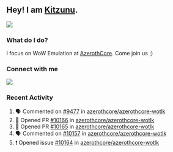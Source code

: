 ## Hey! I am [Kitzunu](https://Github.com/Kitzunu).

<!--<a href="https://github-readme-stats.kitzunu.vercel.app/api?username=Kitzunu&show_icons=true&theme=dark">
  <img align="center" src="https://github-readme-stats.kitzunu.vercel.app/api?username=Kitzunu&show_icons=true&theme=dark" />
</a>-->
<a href="https://github-readme-stats.kitzunu.vercel.app/api?username=Kitzunu&show_icons=true&theme=dark">
  <img align="center" src="https://github-readme-stats.vercel.app/api/top-langs/?username=Kitzunu&layout=compact&theme=dark" />
</a>

### What do I do?

I focus on WoW Emulation at [AzerothCore](https://Github.com/AzerothCore). Come join us ;)

### Connect with me
[![](https://img.shields.io/badge/AzerothCore%20Discord-Connect%20with%20me!-green)](https://discord.com/invite/gkt4y2x)

### Recent Activity

<!--START_SECTION:activity-->
1. 🗣 Commented on [#9477](https://github.com/azerothcore/azerothcore-wotlk/issues/9477) in [azerothcore/azerothcore-wotlk](https://github.com/azerothcore/azerothcore-wotlk)
2. 💪 Opened PR [#10166](https://github.com/azerothcore/azerothcore-wotlk/pull/10166) in [azerothcore/azerothcore-wotlk](https://github.com/azerothcore/azerothcore-wotlk)
3. 💪 Opened PR [#10165](https://github.com/azerothcore/azerothcore-wotlk/pull/10165) in [azerothcore/azerothcore-wotlk](https://github.com/azerothcore/azerothcore-wotlk)
4. 🗣 Commented on [#10157](https://github.com/azerothcore/azerothcore-wotlk/issues/10157) in [azerothcore/azerothcore-wotlk](https://github.com/azerothcore/azerothcore-wotlk)
5. ❗️ Opened issue [#10164](https://github.com/azerothcore/azerothcore-wotlk/issues/10164) in [azerothcore/azerothcore-wotlk](https://github.com/azerothcore/azerothcore-wotlk)
<!--END_SECTION:activity-->
